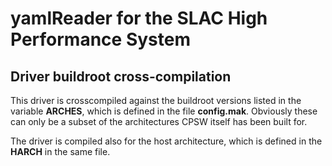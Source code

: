 # yamlReader for the SLAC High Performance System

## Driver buildroot cross-compilation

This driver is crosscompiled against the buildroot versions listed in the variable **ARCHES**,
which is defined in the file **config.mak**. Obviously these can only be a subset of the
architectures CPSW itself has been built for.

The driver is compiled also for the host architecture, which is defined in the **HARCH** in the
same file.
